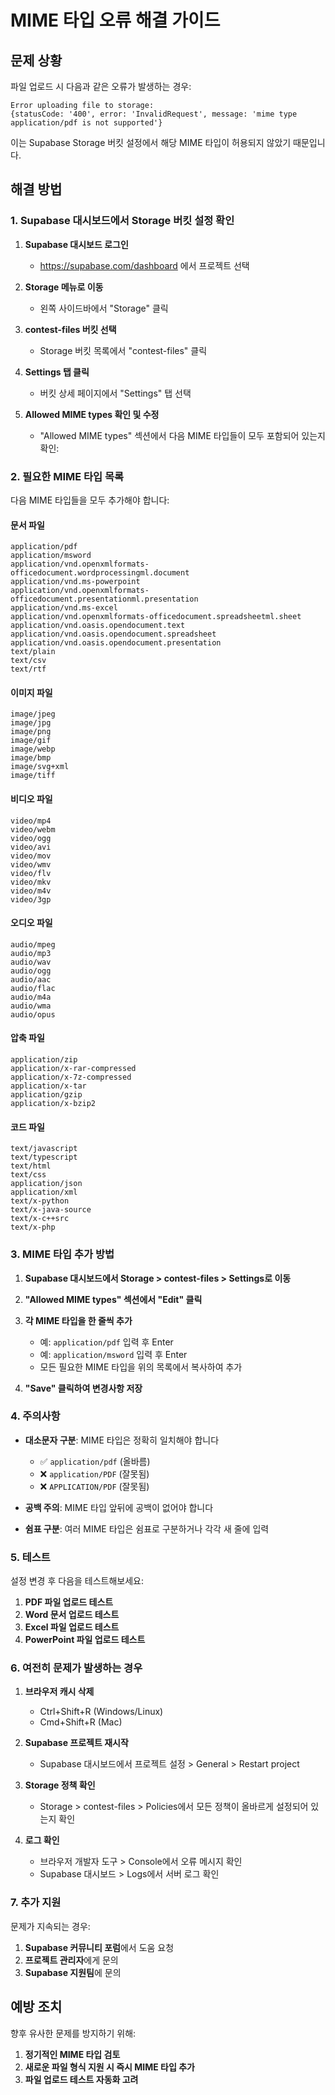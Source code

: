 # MIME 타입 오류 해결 가이드

## 문제 상황

파일 업로드 시 다음과 같은 오류가 발생하는 경우:

```
Error uploading file to storage: 
{statusCode: '400', error: 'InvalidRequest', message: 'mime type application/pdf is not supported'}
```

이는 Supabase Storage 버킷 설정에서 해당 MIME 타입이 허용되지 않았기 때문입니다.

## 해결 방법

### 1. Supabase 대시보드에서 Storage 버킷 설정 확인

1. **Supabase 대시보드 로그인**
   - https://supabase.com/dashboard 에서 프로젝트 선택

2. **Storage 메뉴로 이동**
   - 왼쪽 사이드바에서 "Storage" 클릭

3. **contest-files 버킷 선택**
   - Storage 버킷 목록에서 "contest-files" 클릭

4. **Settings 탭 클릭**
   - 버킷 상세 페이지에서 "Settings" 탭 선택

5. **Allowed MIME types 확인 및 수정**
   - "Allowed MIME types" 섹션에서 다음 MIME 타입들이 모두 포함되어 있는지 확인:

### 2. 필요한 MIME 타입 목록

다음 MIME 타입들을 모두 추가해야 합니다:

#### 문서 파일
```
application/pdf
application/msword
application/vnd.openxmlformats-officedocument.wordprocessingml.document
application/vnd.ms-powerpoint
application/vnd.openxmlformats-officedocument.presentationml.presentation
application/vnd.ms-excel
application/vnd.openxmlformats-officedocument.spreadsheetml.sheet
application/vnd.oasis.opendocument.text
application/vnd.oasis.opendocument.spreadsheet
application/vnd.oasis.opendocument.presentation
text/plain
text/csv
text/rtf
```

#### 이미지 파일
```
image/jpeg
image/jpg
image/png
image/gif
image/webp
image/bmp
image/svg+xml
image/tiff
```

#### 비디오 파일
```
video/mp4
video/webm
video/ogg
video/avi
video/mov
video/wmv
video/flv
video/mkv
video/m4v
video/3gp
```

#### 오디오 파일
```
audio/mpeg
audio/mp3
audio/wav
audio/ogg
audio/aac
audio/flac
audio/m4a
audio/wma
audio/opus
```

#### 압축 파일
```
application/zip
application/x-rar-compressed
application/x-7z-compressed
application/x-tar
application/gzip
application/x-bzip2
```

#### 코드 파일
```
text/javascript
text/typescript
text/html
text/css
application/json
application/xml
text/x-python
text/x-java-source
text/x-c++src
text/x-php
```

### 3. MIME 타입 추가 방법

1. **Supabase 대시보드에서 Storage > contest-files > Settings로 이동**

2. **"Allowed MIME types" 섹션에서 "Edit" 클릭**

3. **각 MIME 타입을 한 줄씩 추가**
   - 예: `application/pdf` 입력 후 Enter
   - 예: `application/msword` 입력 후 Enter
   - 모든 필요한 MIME 타입을 위의 목록에서 복사하여 추가

4. **"Save" 클릭하여 변경사항 저장**

### 4. 주의사항

- **대소문자 구분**: MIME 타입은 정확히 일치해야 합니다
  - ✅ `application/pdf` (올바름)
  - ❌ `application/PDF` (잘못됨)
  - ❌ `APPLICATION/PDF` (잘못됨)

- **공백 주의**: MIME 타입 앞뒤에 공백이 없어야 합니다

- **쉼표 구분**: 여러 MIME 타입은 쉼표로 구분하거나 각각 새 줄에 입력

### 5. 테스트

설정 변경 후 다음을 테스트해보세요:

1. **PDF 파일 업로드 테스트**
2. **Word 문서 업로드 테스트**
3. **Excel 파일 업로드 테스트**
4. **PowerPoint 파일 업로드 테스트**

### 6. 여전히 문제가 발생하는 경우

1. **브라우저 캐시 삭제**
   - Ctrl+Shift+R (Windows/Linux)
   - Cmd+Shift+R (Mac)

2. **Supabase 프로젝트 재시작**
   - Supabase 대시보드에서 프로젝트 설정 > General > Restart project

3. **Storage 정책 확인**
   - Storage > contest-files > Policies에서 모든 정책이 올바르게 설정되어 있는지 확인

4. **로그 확인**
   - 브라우저 개발자 도구 > Console에서 오류 메시지 확인
   - Supabase 대시보드 > Logs에서 서버 로그 확인

### 7. 추가 지원

문제가 지속되는 경우:

1. **Supabase 커뮤니티 포럼**에서 도움 요청
2. **프로젝트 관리자**에게 문의
3. **Supabase 지원팀**에 문의

## 예방 조치

향후 유사한 문제를 방지하기 위해:

1. **정기적인 MIME 타입 검토**
2. **새로운 파일 형식 지원 시 즉시 MIME 타입 추가**
3. **파일 업로드 테스트 자동화 고려** 